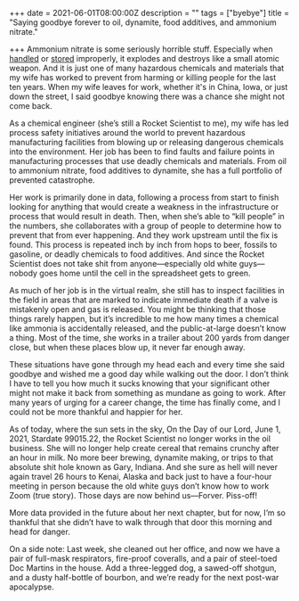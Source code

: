 +++
date = 2021-06-01T08:00:00Z
description = ""
tags = ["byebye"]
title = "Saying goodbye forever to oil, dynamite, food additives, and ammonium nitrate."

+++
Ammonium nitrate is some seriously horrible stuff. Especially when [handled](https://www.youtube.com/watch?v=jzDC3iKbTzY) or [stored](https://www.youtube.com/watch?v=93tV6-0Ugwk) improperly, it explodes and destroys like a small atomic weapon. And it is just one of many hazardous chemicals and materials that my wife has worked to prevent from harming or killing people for the last ten years. When my wife leaves for work, whether it's in China, Iowa, or just down the street, I said goodbye knowing there was a chance she might not come back.

As a chemical engineer (she’s still a Rocket Scientist to me), my wife has led process safety initiatives around the world to prevent hazardous manufacturing facilities from blowing up or releasing dangerous chemicals into the environment. Her job has been to find faults and failure points in manufacturing processes that use deadly chemicals and materials. From oil to ammonium nitrate, food additives to dynamite, she has a full portfolio of prevented catastrophe.

Her work is primarily done in data, following a process from start to finish looking for anything that would create a weakness in the infrastructure or process that would result in death. Then, when she’s able to “kill people” in the numbers, she collaborates with a group of people to determine how to prevent that from ever happening. And they work upstream until the fix is found. This process is repeated inch by inch from hops to beer, fossils to gasoline, or deadly chemicals to food additives. And since the Rocket Scientist does not take shit from anyone—especially old white guys—nobody goes home until the cell in the spreadsheet gets to green.

As much of her job is in the virtual realm, she still has to inspect facilities in the field in areas that are marked to indicate immediate death if a valve is mistakenly open and gas is released. You might be thinking that those things rarely happen, but it’s incredible to me how many times a chemical like ammonia is accidentally released, and the public-at-large doesn’t know a thing. Most of the time, she works in a trailer about 200 yards from danger close, but when these places blow up, it never far enough away.

These situations have gone through my head each and every time she said goodbye and wished me a good day while walking out the door. I don’t think I have to tell you how much it sucks knowing that your significant other might not make it back from something as mundane as going to work. After many years of urging for a career change, the time has finally come, and I could not be more thankful and happier for her.

As of today, where the sun sets in the sky, On the Day of our Lord, June 1, 2021, Stardate 99015.22, the Rocket Scientist no longer works in the oil business. She will no longer help create cereal that remains crunchy after an hour in milk. No more beer brewing, dynamite making, or trips to that absolute shit hole known as Gary, Indiana. And she sure as hell will never again travel 26 hours to Kenai, Alaska and back just to have a four-hour meeting in person because the old white guys don’t know how to work Zoom (true story). Those days are now behind us—Forver. Piss-off!

More data provided in the future about her next chapter, but for now, I’m so thankful that she didn’t have to walk through that door this morning and head for danger.

On a side note: Last week, she cleaned out her office, and now we have a pair of full-mask respirators, fire-proof coveralls, and a pair of steel-toed Doc Martins in the house. Add a three-legged dog, a sawed-off shotgun, and a dusty half-bottle of bourbon, and we’re ready for the next post-war apocalypse.